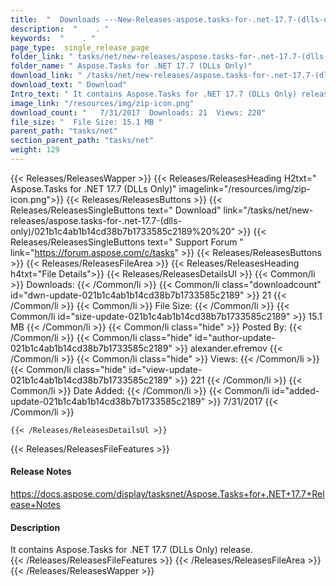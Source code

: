 ```yaml
---
title:  "  Downloads ---New-Releases-aspose.tasks-for-.net-17.7-(dlls-only) . " 
description:  "    . " 
keywords:  "    . " 
page_type:  single_release_page
folder_link: " tasks/net/new-releases/aspose.tasks-for-.net-17.7-(dlls-only)/"
folder_name: " Aspose.Tasks for .NET 17.7 (DLLs Only)"
download_link: " /tasks/net/new-releases/aspose.tasks-for-.net-17.7-(dlls-only)/021b1c4ab1b14cd38b7b1733585c2189"
download_text: " Download"
Intro_text: " It contains Aspose.Tasks for .NET 17.7 (DLLs Only) release."
image_link: "/resources/img/zip-icon.png"
download_count: "   7/31/2017  Downloads: 21  Views: 220"
file_size: "  File Size: 15.1 MB "
parent_path: "tasks/net"
section_parent_path: "tasks/net"
weight: 129 
---
```


{{< Releases/ReleasesWapper >}}
  {{< Releases/ReleasesHeading H2txt=" Aspose.Tasks for .NET 17.7 (DLLs Only)" imagelink="/resources/img/zip-icon.png">}}
  {{< Releases/ReleasesButtons >}}
    {{< Releases/ReleasesSingleButtons text=" Download" link="/tasks/net/new-releases/aspose.tasks-for-.net-17.7-(dlls-only)/021b1c4ab1b14cd38b7b1733585c2189%20%20" >}}
    {{< Releases/ReleasesSingleButtons text=" Support Forum " link="https://forum.aspose.com/c/tasks" >}}
  {{< Releases/ReleasesButtons >}}
  {{< Releases/ReleasesFileArea >}}
    {{< Releases/ReleasesHeading h4txt="File Details">}}
    {{< Releases/ReleasesDetailsUl >}}
            {{< Common/li  >}} Downloads: {{< /Common/li >}} 
      {{< Common/li class="downloadcount" id="dwn-update-021b1c4ab1b14cd38b7b1733585c2189" >}} 21 {{< /Common/li >}} 
      {{< Common/li  >}} File Size: {{< /Common/li >}} 
      {{< Common/li id="size-update-021b1c4ab1b14cd38b7b1733585c2189" >}} 15.1 MB {{< /Common/li >}} 
      {{< Common/li  class="hide" >}} Posted By: {{< /Common/li >}} 
      {{< Common/li class="hide" id="author-update-021b1c4ab1b14cd38b7b1733585c2189" >}} alexander.efremov {{< /Common/li >}} 
      {{< Common/li class="hide"  >}} Views: {{< /Common/li >}} 
      {{< Common/li class="hide" id="view-update-021b1c4ab1b14cd38b7b1733585c2189" >}} 221 {{< /Common/li >}} 
      {{< Common/li  >}} Date Added: {{< /Common/li >}} 
      {{< Common/li id="added-update-021b1c4ab1b14cd38b7b1733585c2189" >}} 7/31/2017 {{< /Common/li >}} 

    {{< /Releases/ReleasesDetailsUl >}}

  {{< Releases/ReleasesFileFeatures >}}
      <h4>Release Notes</h4><div><a href="https://docs.aspose.com/display/tasksnet/Aspose.Tasks+for+.NET+17.7+Release+Notes">https://docs.aspose.com/display/tasksnet/Aspose.Tasks+for+.NET+17.7+Release+Notes</a></div><h4>Description</h4><div class="HTMLDescription">It contains Aspose.Tasks for .NET 17.7 (DLLs Only) release.</div>
  {{< /Releases/ReleasesFileFeatures >}}
 {{< /Releases/ReleasesFileArea >}}
{{< /Releases/ReleasesWapper >}}


